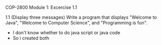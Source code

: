 COP-2800 
Module 1: Excercise 1.1 

1.1 (Display three messages) Write a program that displays "Welcome to Java", "Welcome to Computer Science", and "Programming is fun". 

- I don't know whether to do java script or java code
-   So i created both
